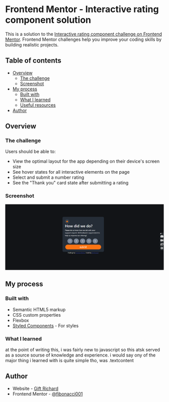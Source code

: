 # Frontend Mentor - Interactive rating component solution

This is a solution to the [Interactive rating component challenge on Frontend Mentor](https://www.frontendmentor.io/challenges/interactive-rating-component-koxpeBUmI). Frontend Mentor challenges help you improve your coding skills by building realistic projects. 

## Table of contents

- [Overview](#overview)
  - [The challenge](#the-challenge)
  - [Screenshot](#screenshot)
- [My process](#my-process)
  - [Built with](#built-with)
  - [What I learned](#what-i-learned)
  - [Useful resources](#useful-resources)
- [Author](#author)




## Overview

### The challenge

Users should be able to:

- View the optimal layout for the app depending on their device's screen size
- See hover states for all interactive elements on the page
- Select and submit a number rating
- See the "Thank you" card state after submitting a rating

### Screenshot

![](images/screenshot.png)



## My process

### Built with

- Semantic HTML5 markup
- CSS custom properties
- Flexbox
- [Styled Components](https://getbootstrap.com/) - For styles


### What I learned

at the point of writing this, i was fairly new to javascript so this atsk served as a source sourse of knowledge and experience. i would say ony of the major thing i learned with is quite simple tho, was .textcontent

## Author

- Website - [Gift Richard](https://giftportfolio.netlify.app/)
- Frontend Mentor - [@fibonacci001](https://www.frontendmentor.io/profile/fibonacci001)